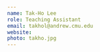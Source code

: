 ```yaml
---
name: Tak-Ho Lee
role: Teaching Assistant
email: takhol@andrew.cmu.edu
website: 
photo: takho.jpg
---
```



